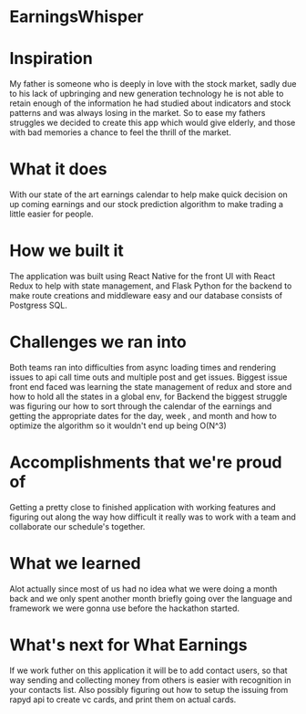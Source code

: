 # EarningsWhisper

# Inspiration
My father is someone who is deeply in love with the stock market, sadly due to his lack of upbringing and new generation technology he is not able to retain enough of the information he had studied about indicators and stock patterns and was always losing in the market. So to ease my fathers struggles we decided to create this app which would give elderly, and those with bad memories a chance to feel the thrill of the market.

# What it does
With our state of the art earnings calendar to help make quick decision on up coming earnings and our stock prediction algorithm to make trading a little easier for people.

# How we built it
The application was built using React Native for the front UI with React Redux to help with state management, and Flask Python for the backend to make route creations and middleware easy and our database consists of Postgress SQL.

# Challenges we ran into
Both teams ran into difficulties from async loading times and rendering issues to api call time outs and multiple post and get issues. Biggest issue front end faced was learning the state management of redux and store and how to hold all the states in a global env, for Backend the biggest struggle was figuring our how to sort through the calendar of the earnings and getting the appropriate dates for the day, week , and month and how to optimize the algorithm so it wouldn't end up being O(N^3)

# Accomplishments that we're proud of
Getting a pretty close to finished application with working features and figuring out along the way how difficult it really was to work with a team and collaborate our schedule's together.

# What we learned
Alot actually since most of us had no idea what we were doing a month back and we only spent another month briefly going over the language and framework we were gonna use before the hackathon started.

# What's next for What Earnings
If we work futher on this application it will be to add contact users, so that way sending and collecting money from others is easier with recognition in your contacts list. Also possibly figuring out how to setup the issuing from rapyd api to create vc cards, and print them on actual cards.
